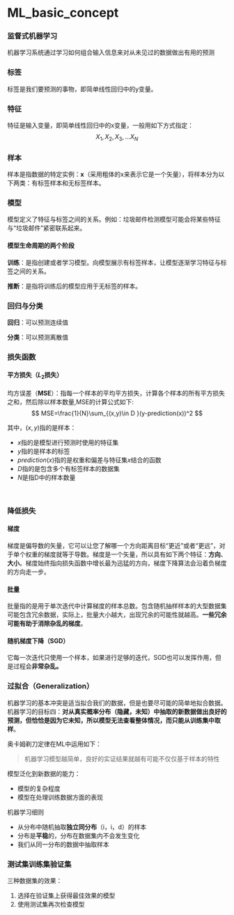 # ML_basic_concept

### 监督式机器学习

机器学习系统通过学习如何组合输入信息来对从未见过的数据做出有用的预测

### 标签

标签是我们要预测的事物，即简单线性回归中的y变量。

### 特征

特征是输入变量，即简单线性回归中的x变量，一般用​如下方式指定：
$$
X_1,X_2,X_3,...X_N
$$
<!--合适的特征应该是具体且可量化的-->

### 样本

样本是指数据的特定实例：**x**（采用粗体的x来表示它是一个矢量），将样本分为以下两类：有标签样本和无标签样本。

### 模型

模型定义了特征与标签之间的关系。例如：垃圾邮件检测模型可能会将某些特征与“垃圾邮件”紧密联系起来。

<!--这里说的很对，模型不单单指数学模型，还有语言模型，因此说关系是最能表达特征与标签之间联系的词语-->

#### 模型生命周期的两个阶段

**训练**：是指创建或者学习模型。向模型展示有标签样本，让模型逐渐学习特征与标签之间的关系。<!--通过有标签样本来学习所有权重和偏差的理想值，经验风险最小化-->

**推断**：是指将训练后的模型应用于无标签的样本。

### 回归与分类

**回归**：可以预测连续值

**分类**：可以预测离散值

### 损失函数

#### 平方损失（$L_2$损失）

均方误差（**MSE**）：指每一个样本的平均平方损失，计算各个样本的所有平方损失之和，然后除以样本数量,MSE的计算公式如下:
$$
MSE=\frac{1}{N}\sum_{(x,y)\in D }(y-prediction(x))^2
$$

其中，$(x,y)$指的是样本：

- $x$指的是模型进行预测时使用的特征集
- $y$指的是样本的标签
- $prediction(x)$指的是权重和偏差与特征集$x$结合的函数
- $D$指的是包含多个有标签样本的数据集
- $N$是指D中的样本数量

​	<!--虽然MSE常用于机器学习，但他既不是唯一实用的损失函数，也不是适用于所有情形的最佳损失函数-->

### 降低损失

#### 梯度

梯度是偏导数的矢量，它可以让您了解哪一个方向距离目标“更近”或者“更远”，对于单个权重的梯度就等于导数。梯度是一个矢量，所以具有如下两个特征：**方向**、**大小**。梯度始终指向损失函数中增长最为迅猛的方向，梯度下降算法会沿着负梯度的方向走一步。

#### 批量

批量指的是用于单次迭代中计算梯度的样本总数。包含随机抽样样本的大型数据集可能包含冗余数据，实际上，批量大小越大，出现冗余的可能性就越高。**一些冗余可能有助于消除杂乱的梯度**。

#### 随机梯度下降（SGD）

它每一次迭代只使用一个样本，如果进行足够的迭代，SGD也可以发挥作用，但是过程会**非常杂乱。**

### 过拟合（Generalization）

机器学习的基本冲突是适当拟合我们的数据，但是也要尽可能的简单地拟合数据。机器学习的目标四：**对从真实概率分布（隐藏，未知）中抽取的新数据做出良好的预测，但恰恰是因为它未知，所以模型无法查看整体情况，而只能从训练集中取样**。

奥卡姆剃刀定律在ML中运用如下：

> 机器学习模型越简单，良好的实证结果就越有可能不仅仅基于样本的特性

模型泛化到新数据的能力：

- 模型的复杂程度
- 模型在处理训练数据方面的表现

机器学习细则

- 从分布中随机抽取**独立同分布**（i，i，d）的样本
- 分布是**平稳**的，分布在数据集内不会发生变化
- 我们从同一分布的数据中抽取样本

### 测试集训练集验证集

三种数据集的效果：

1. 选择在验证集上获得最佳效果的模型
2. 使用测试集再次检查模型

<!--该工作流程更好，因为它暴露给测试集的信息更少-->